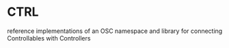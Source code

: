 CTRL
====

reference implementations of an OSC namespace and library for connecting Controllables with Controllers
